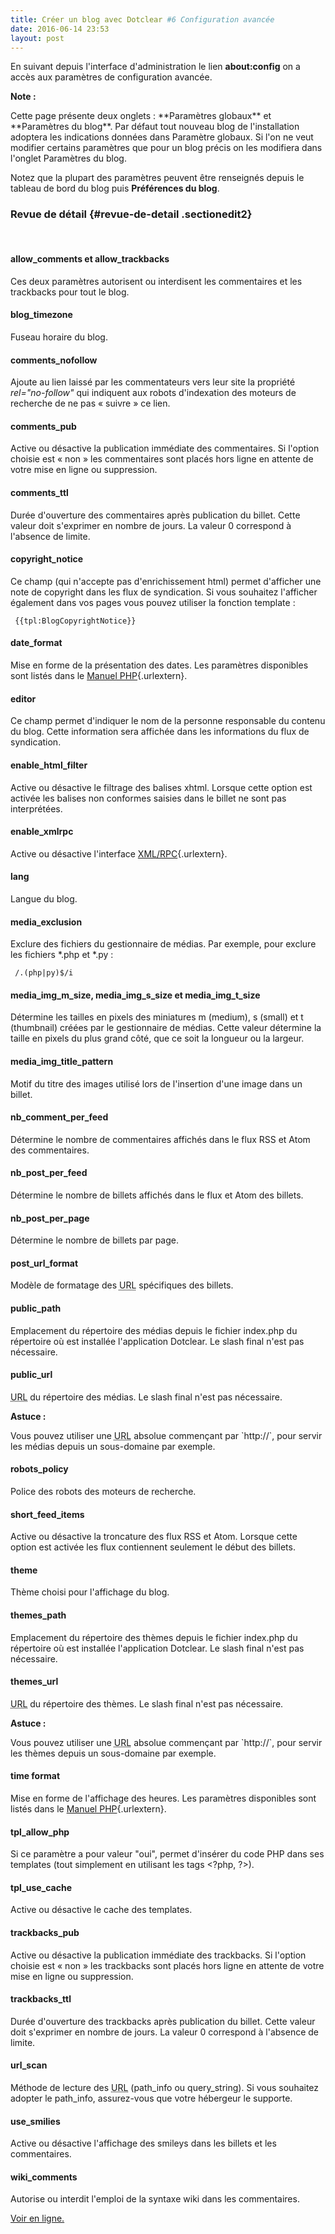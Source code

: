 ```yaml
---
title: Créer un blog avec Dotclear #6 Configuration avancée
date: 2016-06-14 23:53
layout: post
---
```


<div class="level1">

En suivant depuis l'interface d'administration le lien **about:config**
on a accès aux paramètres de configuration avancée.

<div class="wikinote noteclassic">

**Note :**

<p>
Cette page présente deux onglets : **Paramètres globaux** et
**Paramètres du blog**. Par défaut tout nouveau blog de l'installation
adoptera les indications données dans Paramètre globaux. Si l'on ne veut
modifier certains paramètres que pour un blog précis on les modifiera
dans l'onglet Paramètres du blog.

</div>

Notez que la plupart des paramètres peuvent être renseignés depuis le
tableau de bord du blog puis **Préférences du blog**.

</div>

<!--more-->

### Revue de détail {#revue-de-detail .sectionedit2}

<div class="level3">

 

</div>

#### allow\_comments et allow\_trackbacks

<div class="level4">

Ces deux paramètres autorisent ou interdisent les commentaires et les
trackbacks pour tout le blog.

</div>

#### blog\_timezone

<div class="level4">

Fuseau horaire du blog.

</div>

#### comments\_nofollow

<div class="level4">

Ajoute au lien laissé par les commentateurs vers leur site la propriété
*rel="no-follow"* qui indiquent aux robots d'indexation des moteurs de
recherche de ne pas « suivre » ce lien.

</div>

#### comments\_pub

<div class="level4">

Active ou désactive la publication immédiate des commentaires. Si
l'option choisie est « non » les commentaires sont placés hors ligne en
attente de votre mise en ligne ou suppression.

</div>

#### comments\_ttl

<div class="level4">

Durée d'ouverture des commentaires après publication du billet. Cette
valeur doit s'exprimer en nombre de jours. La valeur 0 correspond à
l'absence de limite.

</div>

#### copyright\_notice

<div class="level4">

Ce champ (qui n'accepte pas d'enrichissement html) permet d'afficher une
note de copyright dans les flux de syndication. Si vous souhaitez
l'afficher également dans vos pages vous pouvez utiliser la fonction
template :

``` {.code}
 {{tpl:BlogCopyrightNotice}}
```

</div>

#### date\_format

<div class="level4">

Mise en forme de la présentation des dates. Les paramètres disponibles
sont listés dans le [Manuel
PHP](http://fr.php.net/manual/fr/function.strftime.php "http://fr.php.net/manual/fr/function.strftime.php"){.urlextern}.

</div>

#### editor

<div class="level4">

Ce champ permet d'indiquer le nom de la personne responsable du contenu
du blog. Cette information sera affichée dans les informations du flux
de syndication.

</div>

#### enable\_html\_filter

<div class="level4">

Active ou désactive le filtrage des balises xhtml. Lorsque cette option
est activée les balises non conformes saisies dans le billet ne sont pas
interprétées.

</div>

#### enable\_xmlrpc

<div class="level4">

Active ou désactive l'interface
[XML/RPC](http://www.xmlrpc.com/ "http://www.xmlrpc.com/"){.urlextern}.

</div>

#### lang

<div class="level4">

Langue du blog.

</div>

#### media\_exclusion

<div class="level4">

Exclure des fichiers du gestionnaire de médias. Par exemple, pour
exclure les fichiers \*.php et \*.py :

``` {.code}
 /.(php|py)$/i
```

</div>

#### media\_img\_m\_size, media\_img\_s\_size et media\_img\_t\_size

<div class="level4">

Détermine les tailles en pixels des miniatures m (medium), s (small) et
t (thumbnail) créées par le gestionnaire de médias. Cette valeur
détermine la taille en pixels du plus grand côté, que ce soit la
longueur ou la largeur.

</div>

#### media\_img\_title\_pattern

<div class="level4">

Motif du titre des images utilisé lors de l'insertion d'une image dans
un billet.

</div>

#### nb\_comment\_per\_feed

<div class="level4">

Détermine le nombre de commentaires affichés dans le flux RSS et Atom
des commentaires.

</div>

#### nb\_post\_per\_feed

<div class="level4">

Détermine le nombre de billets affichés dans le flux et Atom des
billets.

</div>

#### nb\_post\_per\_page

<div class="level4">

Détermine le nombre de billets par page.

</div>

#### post\_url\_format

<div class="level4">

Modèle de formatage des
<abbr title="Uniform Resource Locator">URL</abbr> spécifiques des
billets.

</div>

#### public\_path

<div class="level4">

Emplacement du répertoire des médias depuis le fichier index.php du
répertoire où est installée l'application Dotclear. Le slash final n'est
pas nécessaire.

</div>

#### public\_url

<div class="level4">

<abbr title="Uniform Resource Locator">URL</abbr> du répertoire des
médias. Le slash final n'est pas nécessaire.

<div class="wikinote notetip">

**Astuce :**

<p>
Vous pouvez utiliser une
<abbr title="Uniform Resource Locator">URL</abbr> absolue commençant par
`http://`, pour servir les médias depuis un sous-domaine par exemple.

</div>

</div>

#### robots\_policy

<div class="level4">

Police des robots des moteurs de recherche.

</div>

#### short\_feed\_items

<div class="level4">

Active ou désactive la troncature des flux RSS et Atom. Lorsque cette
option est activée les flux contiennent seulement le début des billets.

</div>

#### theme

<div class="level4">

Thème choisi pour l'affichage du blog.

</div>

#### themes\_path

<div class="level4">

Emplacement du répertoire des thèmes depuis le fichier index.php du
répertoire où est installée l'application Dotclear. Le slash final n'est
pas nécessaire.

</div>

#### themes\_url

<div class="level4">

<abbr title="Uniform Resource Locator">URL</abbr> du répertoire des
thèmes. Le slash final n'est pas nécessaire.

<div class="wikinote notetip">

**Astuce :**

<p>
Vous pouvez utiliser une
<abbr title="Uniform Resource Locator">URL</abbr> absolue commençant par
`http://`, pour servir les thèmes depuis un sous-domaine par exemple.

</div>

</div>

#### time format

<div class="level4">

Mise en forme de l'affichage des heures. Les paramètres disponibles sont
listés dans le [Manuel
PHP](http://fr.php.net/manual/fr/function.strftime.php "http://fr.php.net/manual/fr/function.strftime.php"){.urlextern}.

</div>

#### tpl\_allow\_php

<div class="level4">

Si ce paramètre a pour valeur "oui", permet d'insérer du code PHP dans
ses templates (tout simplement en utilisant les tags &lt;?php, ?&gt;).

</div>

#### tpl\_use\_cache

<div class="level4">

Active ou désactive le cache des templates.

</div>

#### trackbacks\_pub

<div class="level4">

Active ou désactive la publication immédiate des trackbacks. Si l'option
choisie est « non » les trackbacks sont placés hors ligne en attente de
votre mise en ligne ou suppression.

</div>

#### trackbacks\_ttl

<div class="level4">

Durée d'ouverture des trackbacks après publication du billet. Cette
valeur doit s'exprimer en nombre de jours. La valeur 0 correspond à
l'absence de limite.

</div>

#### url\_scan

<div class="level4">

Méthode de lecture des <abbr title="Uniform Resource Locator">URL</abbr>
(path\_info ou query\_string). Si vous souhaitez adopter le path\_info,
assurez-vous que votre hébergeur le supporte.

</div>

#### use\_smilies

<div class="level4">

Active ou désactive l'affichage des smileys dans les billets et les
commentaires.

</div>

#### wiki\_comments

<div class="level4">

Autorise ou interdit l'emploi de la syntaxe wiki dans les commentaires.

[Voir en
ligne.](https://fr.dotclear.org/documentation/2.0/admin/aboutconfig)

</div>
